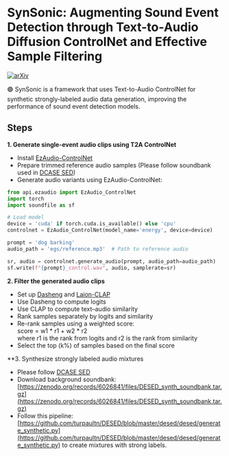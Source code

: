 # SynSonic: Augmenting Sound Event Detection through Text-to-Audio Diffusion ControlNet and Effective Sample Filtering

[![arXiv](https://img.shields.io/badge/arXiv-2409.10819-brightgreen.svg?style=flat-square)](https://arxiv.org/abs/2509.18603)

🟣 SynSonic is a framework that uses Text-to-Audio ControlNet for synthetic strongly-labeled audio data generation, improving the performance of sound event detection models.

## Steps

**1. Generate single-event audio clips using T2A ControlNet**  
- Install [EzAudio-ControlNet](https://github.com/haidog-yaqub/EzAudio)  
- Prepare trimmed reference audio samples (Please follow soundbank used in [DCASE SED](https://project.inria.fr/desed/download/synthetic-data/))
- Generate audio variants using EzAudio-ControlNet:  

```python
from api.ezaudio import EzAudio_ControlNet
import torch
import soundfile as sf

# Load model
device = 'cuda' if torch.cuda.is_available() else 'cpu'
controlnet = EzAudio_ControlNet(model_name='energy', device=device)

prompt = 'dog barking'
audio_path = 'egs/reference.mp3'  # Path to reference audio

sr, audio = controlnet.generate_audio(prompt, audio_path=audio_path)
sf.write(f"{prompt}_control.wav", audio, samplerate=sr)
```

**2. Filter the generated audio clips**  
- Set up [Dasheng](https://github.com/XiaoMi/dasheng) and [Laion-CLAP](https://huggingface.co/laion/clap-htsat-fused)  
- Use Dasheng to compute logits  
- Use CLAP to compute text–audio similarity
- Rank samples separately by logits and similarity  
- Re-rank samples using a weighted score:  
  score = w1 * r1 + w2 * r2  
  where r1 is the rank from logits and r2 is the rank from similarity  
- Select the top \(k\%\) of samples based on the final score  


**3. Synthesize strongly labeled audio mixtures
- Please follow [DCASE SED](https://project.inria.fr/desed/download/synthetic-data/)
- Download background soundbank: [https://zenodo.org/records/6026841/files/DESED_synth_soundbank.tar.gz](https://zenodo.org/records/6026841/files/DESED_synth_soundbank.tar.gz)
- Follow this pipeline: [https://github.com/turpaultn/DESED/blob/master/desed/desed/generate_synthetic.py](https://github.com/turpaultn/DESED/blob/master/desed/desed/generate_synthetic.py) to create mixtures with strong labels.
